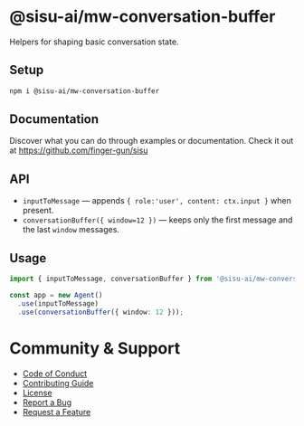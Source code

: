 # @sisu-ai/mw-conversation-buffer

Helpers for shaping basic conversation state.

## Setup
```bash
npm i @sisu-ai/mw-conversation-buffer
```

## Documentation
Discover what you can do through examples or documentation. Check it out at https://github.com/finger-gun/sisu

## API
- `inputToMessage` — appends `{ role:'user', content: ctx.input }` when present.
- `conversationBuffer({ window=12 })` — keeps only the first message and the last `window` messages.

## Usage
```ts
import { inputToMessage, conversationBuffer } from '@sisu-ai/mw-conversation-buffer';

const app = new Agent()
  .use(inputToMessage)
  .use(conversationBuffer({ window: 12 }));
```

# Community & Support
- [Code of Conduct](https://github.com/finger-gun/sisu/blob/main/CODE_OF_CONDUCT.md)
- [Contributing Guide](https://github.com/finger-gun/sisu/blob/main/CONTRIBUTING.md)
- [License](https://github.com/finger-gun/sisu/blob/main/LICENSE)
- [Report a Bug](https://github.com/finger-gun/sisu/issues/new?template=bug_report.md)
- [Request a Feature](https://github.com/finger-gun/sisu/issues/new?template=feature_request.md)
